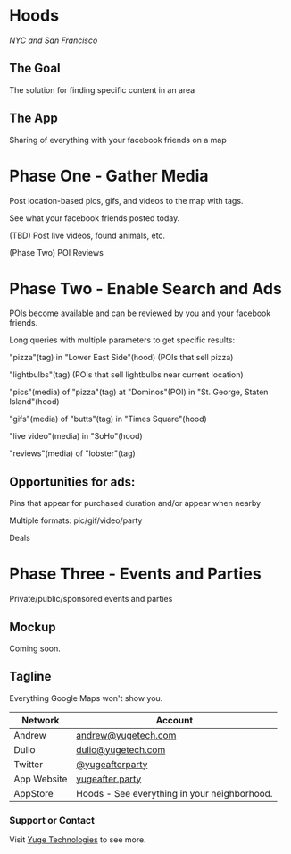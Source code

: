 # Hoods

*NYC and San Francisco*


## The Goal

The solution for finding specific content in an area


## The App

Sharing of everything with your facebook friends on a map


# Phase One - Gather Media

Post location-based pics, gifs, and videos to the map with tags.

See what your facebook friends posted today.

(TBD) Post live videos, found animals, etc.

(Phase Two) POI Reviews


# Phase Two - Enable Search and Ads

POIs become available and can be reviewed by you and your facebook friends.

Long queries with multiple parameters to get specific results:

"pizza"(tag) in "Lower East Side"(hood) (POIs that sell pizza)

"lightbulbs"(tag) (POIs that sell lightbulbs near current location)

"pics"(media) of "pizza"(tag) at "Dominos"(POI) in "St. George, Staten Island"(hood)

"gifs"(media) of "butts"(tag) in "Times Square"(hood)

"live video"(media) in "SoHo"(hood)

"reviews"(media) of "lobster"(tag)

## Opportunities for ads:

Pins that appear for purchased duration and/or appear when nearby

Multiple formats: pic/gif/video/party

Deals


# Phase Three - Events and Parties

Private/public/sponsored events and parties


## Mockup

Coming soon.


## Tagline

Everything Google Maps won't show you.

Network  | Account
------------- | -------------
Andrew | andrew@yugetech.com
Dulio | dulio@yugetech.com
Twitter | [@yugeafterparty](https://twitter.com/yugeafterparty)
App Website | [yugeafter.party](http://yugeafter.party)
AppStore | Hoods - See everything in your neighborhood.


### Support or Contact
Visit [Yuge Technologies](http://yugetech.com/) to see more.
